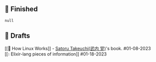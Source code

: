 ## 📖 Finished
```
null
```
## 📝 Drafts
[[📖 How Linux Works]] - [Satoru Takeuchi(武内 覚)](https://twitter.com/satoru_takeuchi)'s book. #01-08-2023  
[[💧 Elixir-lang pieces of information]] #01-18-2023
